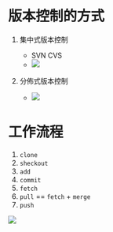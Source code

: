 # 版本控制的方式

1. 集中式版本控制
	- SVN CVS
	- ![](https://i.imgur.com/Sz9r9FO.png)

2. 分佈式版本控制
	- ![](https://i.imgur.com/lYUXySb.png)


# 工作流程

1. `clone`
2. `sheckout`
3. `add`
4. `commit`
5. `fetch`
6. `pull` == `fetch` + `merge`
7. `push`

![](https://i.imgur.com/FSl6PAQ.png)

